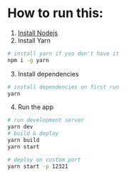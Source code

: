 # How to run this:

1. [Install Nodejs](https://nodejs.org/en/download/)
2. Install Yarn
```sh
# install yarn if you don't have it
npm i -g yarn
```
3. Install dependencies
```sh
# install dependencies on first run
yarn
```

4. Run the app
```sh
# run development server
yarn dev
# build & deploy
yarn build
yarn start

# deploy on custom port
yarn start -p 12321
```
